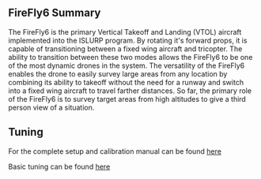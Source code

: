 ## FireFly6 Summary

The FireFly6 is the primary Vertical Takeoff and Landing \(VTOL\) aircraft implemented into the ISLURP program. By rotating it's forward props, it is capable of transitioning between a fixed wing aircraft and tricopter. The ability to transition between these two modes allows the FireFly6 to be one of the most dynamic drones in the system. The versatility of the FireFly6 enables the drone to easily survey large areas from any location by combining its ability to takeoff without the need for a runway and switch into a fixed wing aircraft to travel farther distances. So far, the primary role of the FireFly6 is to survey target areas from high altitudes to give a third person view of a situation.

## Tuning

For the complete setup and calibration manual can be found [here](https://dl.dropboxusercontent.com/u/35788481/Website%20Manuals/FireFLY6%20with%20AvA%20Onboard%20Manual.pdf)

Basic tuning can be found [here](https://pixhawk.org/platforms/vtol/birdseyeview_firefly)

